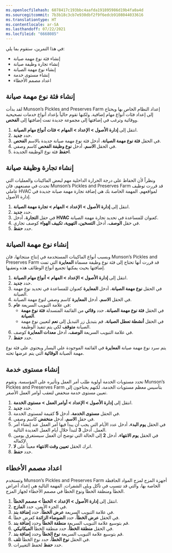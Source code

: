 ```yaml
---
ms.openlocfilehash: 6078417c193bbc4aafda191895986d19b4fa0a4d
ms.sourcegitcommit: 7b3b18c3cb7e930dbf2f9f6edcb9108044033616
ms.translationtype: HT
ms.contentlocale: ar-SA
ms.lasthandoff: 07/22/2021
ms.locfileid: "6668085"
---
```

في هذا التمرين، ستقوم بما يلي:

- إنشاء فئة نوع مهمة صيانة
- إنشاء تجارة وظيفة صيانة
- إنشاء نوع مهمة الصيانة
- إنشاء مستوى خدمة
- اعداد مصمم الأخطاء

## <a name="create-a-maintenance-job-type-category"></a>إنشاء فئة نوع مهمة صيانة
لقد بدأت Munson’s Pickles and Preserves Farm إعداد النظام الخاص بها ويحتاج إلى إعداد فئات أنواع مهام إضافية. ولكنها تقوم حالياً بإعداد أنواع خدمات تصحيحية ووقائية وترغب في إضافتها إلى مجموعة جديدة تمت إضافتها إلى **الفحص**.

1.  انتقل إلى **إدارة الأصول > الإعداد > المهام > فئات أنواع مهام الصيانة**.
2.  حدد **جديد‏‎**.
3.  في الحقل **فئة نوع مهمة الصيانة**، أدخل فئة نوع مهمة صيانة جديدة بالاسم **الفحص**.
4.  في الحقل **الاسم**، أدخل **نوع وظيفة الفحص** كاسم وصفي.
5.  **احفظ** فئة نوع الوظيفة الجديدة. 

## <a name="create-a-maintenance-job-trade"></a>إنشاء تجارة وظيفة صيانة
ونظراً لأن الحفاظ على درجة الحرارة الداخلية مهم لبعض الماكينات والعمليات التي تحدث في مصنعهم، فان Munson’s Pickles and Preserves Farm قد قررت توظيف عاملي HVAC لمواقعهم. المهمة الخاصة بك هي إضافة تجارة مهمة صيانة جديدة في إدارة الأصول.

1. انتقل إلى **إدارة الأصول > الإعداد > المهام > تجارة مهمة الصيانة**.
1.  حدد **جديد‏‎**.
2.  في حقل **التجارة**، أدخل **HVAC** كعنوان للمساعدة في تحديد تجارة مهمة الصيانة.
3.  في حقل **الوصف**، أدخل **التسخين، التهوية، تكييف الهواء** كوصف تجاري. 
4.  حدد **حفظ**.

## <a name="create-a-maintenance-job-type"></a>إنشاء نوع مهمة الصيانة
وبسبب أنواع الماكينات المستخدمة في إنتاج منتجاتها، فان Munson’s Pickles and Preserves Farm قد قررت أنها تحتاج إلى فئة نوع وظيفة مسماة **المعايرة** التي تمت إضافتها بحيث يمكنها تجميع أنواع الوظائف هذه وتعقبها.

1. انتقل إلى **إدارة الأصول > الإعداد > المهام > أنواع مهام الصيانة**.
1.  حدد **جديد‏‎**.
2.  في الحقل **نوع مهمة الصيانة**، أدخل **المعايرة** كعنوان للمساعدة في تحديد نوع مهمة الصيانة. 
3.  في الحقل **الاسم**، أدخل **المعايرة** كاسم وصفي لنوع مهمة الصيانة.
4.  في علامة التبويب السريعة **عام**:
    - في الحقل **فئة نوع مهمة الصيانة**، حدد **وقائي** من القائمة المنسدلة **فئة نوع مهمة الصيانة**.
    - في الحقل **أنشطة تعطل الصيانة**، قم بتبديل زر التبديل إلى **نعم** لتعيين نوع مهمة الصيانة **متوقف** لكي يتم تنفيذ الوظيفة.
5.  في علامة التبويب السريعة **الوصف**، أدخل **معدات المعايرة** كوصف.
6.  حدد **حفظ**. 
    
يتم سرد نوع مهمة صيانة **المعايرة** في القائمة الموجودة علي اليسار ويحتوي على فئة نوع مهمة الصيانة **الوقائية** التي يتم عرضها تحته.

## <a name="create-a-service-level"></a>إنشاء مستوى خدمة
تحدد مستويات الخدمة أولوية طلب أمر العمل وتأثيره على المؤسسة. وتقوم Munson’s Pickles and Preserves Farm بتأسيس معظم مستويات الخدمة، لكنهم يحتاجون إلى تعيين مستوى خدمة منخفض لتعقب أوامر العمل الأصغر. 

1.  انتقل إلى **إدارة الأصول > الإعداد > أوامر العمل > مستوى الخدمة**.
2.  حدد **جديد‏‎**.
3.  في الحقل **مستوى الخدمة**، أدخل **5** كقيمة لمستوى الخدمة.
4.  في حقل **الاسم**، أدخل **منخفض** كاسم وصفي.
5.  في الحقل **يوم البدء**، أدخل عدد الأيام التي يجب أن يبدأ فيها أمر العمل عند إنشاء أمر العمل. أدخل **3** لتبدأ خلال أيام العمل العديدة التالية.
6.  في الحقل **يوم الانتهاء**، أدخل **2** إلى الحالة التي توضح أن العمل سيستغرق يومين لإكماله.
7.  اترك الحقل **تعيين وقت الانتهاء** معيناً على **لا**.
8.  حدد **حفظ**.

## <a name="set-up-the-fault-designer"></a>اعداد مصمم الأخطاء
وتستخدم Munson’s Pickles and Preserves Farm أجهزة المزج لمزج المواد الحافظة الخاصة بها، والتي قد تتسبب في تآكل وبلى الشفرات. المهمة التالية هي إعداد أعراض الخطأ ومنطقة الخطأ ونوع الخطأ في مصمم الأخطاء لجهاز المزج. 

1.  انتقل إلى **إدارة الأصول > الإعداد > الخطأ > مصمم الخطأ**.
2.  في الجزء الأيمن، حدد **المازج**.
3.  في علامة التبويب السريعة **عرض الخطأ**، حدد **إضافة بند**.
4.  في الحقل **عرض الخطأ**، حدد **الضوضاء الزائدة** كعرض خطأ.
5.  قم بتوسيع علامة التبويب السريعة **منطقة الخطأ** وحدد **إضافة بند**.
6.  في الحقل **منطقة الخطأ**، حدد منطقة الخطأ **الميكانيكي**.
7.  قم بتوسيع علامة التبويب السريعة **نوع الخطأ** وحدد **إضافة بند**.
8.  في الحقل **نوع الخطأ**، حدد نوع الخطأ **تلف**.
9.  حدد **حفظ** لحفظ التغييرات.

